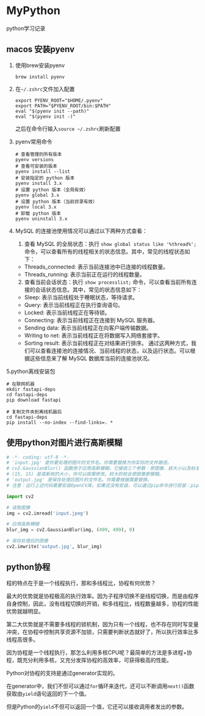 # MyPython

python学习记录

## macos 安装pyenv

1. 使用brew安装pyenv
    
    ```shell
    brew install pyenv
    ```
2. 在`~/.zshrc`文件加入配置
    
    ```shell
    export PYENV_ROOT="$HOME/.pyenv"
    export PATH="$PYENV_ROOT/bin:$PATH"
    eval "$(pyenv init --path)"
    eval "$(pyenv init -)"
    ```
    
    之后在命令行输入`source ~/.zshrc`刷新配置
3. pyenv常用命令
    
    ```shell
    # 查看管理的所有版本
    pyenv versions
    # 查看可安装的版本
    pyenv install --list
    # 安装指定的 python 版本
    pyenv install 3.x
    # 设置 python 版本（全局有效）
    pyenv global 3.x
    # 设置 python 版本（当前目录有效）
    pyenv local 3.x
    # 卸载 python 版本
    pyenv uninstall 3.x
    ```

4. MySQL 的连接池使用情况可以通过以下两种方式查看：
    
    1. 查看 MySQL 的全局状态：执行 `show global status like '%thread%';` 命令，可以查看所有的线程相关的状态信息。其中，常见的线程状态如下：
    
    - Threads\_connected: 表示当前连接池中已连接的线程数量。
    - Threads\_running: 表示当前正在运行的线程数量。
    
    2. 查看当前会话状态：执行 `show processlist;` 命令，可以查看当前所有连接的会话状态信息。其中，常见的状态信息如下：
    
    - Sleep: 表示当前线程处于睡眠状态，等待请求。
    - Query: 表示当前线程正在执行查询语句。
    - Locked: 表示当前线程正在等待锁。
    - Connecting: 表示当前线程正在连接到 MySQL 服务器。
    - Sending data: 表示当前线程正在向客户端传输数据。
    - Writing to net: 表示当前线程正在将数据写入网络套接字。
    - Sorting result: 表示当前线程正在对结果进行排序。
通过这两种方式，我们可以查看连接池的连接情况、当前线程的状态，以及运行状态。可以根据这些信息来了解 MySQL 数据库当前的连接池状况。

5.python离线安装包
```shell
# 在联网机器
mkdir fastapi-deps
cd fastapi-deps
pip download fastapi

# 复制文件夹到离线机器后
cd fastapi-deps
pip install --no-index --find-links=. *

```
## 使用python对图片进行高斯模糊

```python
# -*- coding: utf-8 -*-
# 'input.jpg' 是你要处理的图片的文件名。你需要替换为你实际的文件路径。
# cv2.GaussianBlur() 函数用于应用高斯模糊。它接收三个参数：原图像、核大小以及标准差。其中，核大小必须是奇数，用于确定高斯核的大小；标准差通常设为0，让函数自动计算标准差。
# (15, 15) 是高斯核的大小，你可以按需修改。较大的核会使图像更模糊。
# 'output.jpg' 是保存处理后图片的文件名。你需要根据需要替换。
# 注意：运行上述代码需要安装OpenCV库。如果还没有安装，可以通过pip命令进行安装：pip install opencv-python

import cv2

# 读取图像
img = cv2.imread('input.jpeg')

# 应用高斯模糊
blur_img = cv2.GaussianBlur(img, (499, 499), 0)

# 保存处理后的图像
cv2.imwrite('output.jpg', blur_img)
```

## python协程

程的特点在于是一个线程执行，那和多线程比，协程有何优势？

最大的优势就是协程极高的执行效率。因为子程序切换不是线程切换，而是由程序自身控制，因此，没有线程切换的开销，和多线程比，线程数量越多，协程的性能优势就越明显。

第二大优势就是不需要多线程的锁机制，因为只有一个线程，也不存在同时写变量冲突，在协程中控制共享资源不加锁，只需要判断状态就好了，所以执行效率比多线程高很多。

因为协程是一个线程执行，那怎么利用多核CPU呢？最简单的方法是多进程+协程，既充分利用多核，又充分发挥协程的高效率，可获得极高的性能。

Python对协程的支持是通过generator实现的。

在generator中，我们不但可以通过`for`循环来迭代，还可以不断调用`next()`函数获取由`yield`语句返回的下一个值。

但是Python的`yield`不但可以返回一个值，它还可以接收调用者发出的参数。